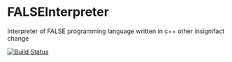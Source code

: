 FALSEInterpreter
================

Interpreter of FALSE programming language written in c++
other insignifact change

[![Build Status](https://travis-ci.org/Kokan/FALSEInterpreter.svg?branch=master)](https://travis-ci.org/Kokan/FALSEInterpreter)

